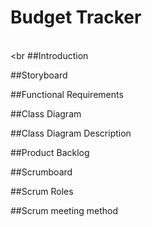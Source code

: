 # Budget Tracker
<br><br
##Introduction

##Storyboard

##Functional Requirements

##Class Diagram

##Class Diagram Description

##Product Backlog

##Scrumboard

##Scrum Roles

##Scrum meeting method
